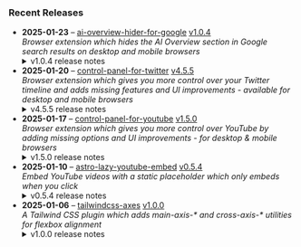 ### Recent Releases

<!-- RECENT_RELEASES -->
<ul>
<li>
  <strong>2025-01-23</strong> – <a href="https://github.com/insin/ai-overview-hider-for-google">ai-overview-hider-for-google</a> <a href="https://github.com/insin/ai-overview-hider-for-google/releases/tag/v1.0.4">v1.0.4</a>
  <div><em>Browser extension which hides the AI Overview section in Google search results on desktop and mobile browsers</em></div>
  <details><summary>v1.0.4 release notes</summary><p>Visit the <a href="https://soitis.dev/ai-overview-hider-for-google" rel="nofollow">AI Overview Hider for Google website</a> for installation links, more information about the extension, and FAQs. Follow <a href="https://bsky.app/profile/soitis.dev" rel="nofollow">@soitis.dev</a> on Bluesky for updates.</p>
<h2>Changes</h2>
<ul>
<li>Added hiding product comparison AI Overview on desktop and mobile</li>
<li>Fixed hiding another dynamic AI Overview variant on desktop</li>
<li>Fixed mobile CSS hiding search results when the AI Overview appears somewhere other than the first search result (e.g. product comparison)</li>
</ul>
<h2>Availability</h2>
<p>New versions have to be reviewed and published by each browser extension store before they're available for use.</p>
<p>This version is available in the following extension stores:</p>
<p><a href="https://apps.apple.com/app/ai-overview-hider-for-google/id6739935376" rel="nofollow"><img src="https://private-user-images.githubusercontent.com/226692/399622636-aabc8dcd-e8b3-4f8c-b5ef-ef70e218cf75.png?jwt=eyJhbGciOiJIUzI1NiIsInR5cCI6IkpXVCJ9.eyJpc3MiOiJnaXRodWIuY29tIiwiYXVkIjoicmF3LmdpdGh1YnVzZXJjb250ZW50LmNvbSIsImtleSI6ImtleTUiLCJleHAiOjE3Mzc3Mzg2MjgsIm5iZiI6MTczNzczODMyOCwicGF0aCI6Ii8yMjY2OTIvMzk5NjIyNjM2LWFhYmM4ZGNkLWU4YjMtNGY4Yy1iNWVmLWVmNzBlMjE4Y2Y3NS5wbmc_WC1BbXotQWxnb3JpdGhtPUFXUzQtSE1BQy1TSEEyNTYmWC1BbXotQ3JlZGVudGlhbD1BS0lBVkNPRFlMU0E1M1BRSzRaQSUyRjIwMjUwMTI0JTJGdXMtZWFzdC0xJTJGczMlMkZhd3M0X3JlcXVlc3QmWC1BbXotRGF0ZT0yMDI1MDEyNFQxNzA1MjhaJlgtQW16LUV4cGlyZXM9MzAwJlgtQW16LVNpZ25hdHVyZT01MzY1NjAwMjFkNjcxYTJjMDUxNWQ1NGIyMjI2OWYzNjhhMDhhNWY1YWQ5MTU1ODhlM2QxNDY1NDBjNGFlOGMzJlgtQW16LVNpZ25lZEhlYWRlcnM9aG9zdCJ9.IjCy1JEYLRNOUYbfrYlVPpmkC6CoHH4Z83RXCDAZypY" alt="Apple App Store" content-type-secured-asset="image/png" secured-asset-link="" style="max-width: 100%;"></a>  <a href="https://addons.mozilla.org/en-GB/firefox/addon/ai-overview-hider-for-google/" rel="nofollow"><img src="https://private-user-images.githubusercontent.com/226692/399291296-c994c949-1101-4fcc-a8c3-a8d644ffc883.png?jwt=eyJhbGciOiJIUzI1NiIsInR5cCI6IkpXVCJ9.eyJpc3MiOiJnaXRodWIuY29tIiwiYXVkIjoicmF3LmdpdGh1YnVzZXJjb250ZW50LmNvbSIsImtleSI6ImtleTUiLCJleHAiOjE3Mzc3Mzg2MjgsIm5iZiI6MTczNzczODMyOCwicGF0aCI6Ii8yMjY2OTIvMzk5MjkxMjk2LWM5OTRjOTQ5LTExMDEtNGZjYy1hOGMzLWE4ZDY0NGZmYzg4My5wbmc_WC1BbXotQWxnb3JpdGhtPUFXUzQtSE1BQy1TSEEyNTYmWC1BbXotQ3JlZGVudGlhbD1BS0lBVkNPRFlMU0E1M1BRSzRaQSUyRjIwMjUwMTI0JTJGdXMtZWFzdC0xJTJGczMlMkZhd3M0X3JlcXVlc3QmWC1BbXotRGF0ZT0yMDI1MDEyNFQxNzA1MjhaJlgtQW16LUV4cGlyZXM9MzAwJlgtQW16LVNpZ25hdHVyZT01ODNlMDAwNzdjYmQ3Y2YwM2I2NmRhZmJkYWJlZTI3NTBhZWEzOTUzNWNkMmYwZGQ3YzliMDkxNWFlM2UzMDE0JlgtQW16LVNpZ25lZEhlYWRlcnM9aG9zdCJ9.X0_AInUfQ3gyuI1ZYDRUl-VrgKwfVqlFhE8uy0qWBbs" alt="Firefox Add-ons" content-type-secured-asset="image/png" secured-asset-link="" style="max-width: 100%;"></a> <a href="https://chromewebstore.google.com/detail/ai-overview-hider-for-goo/foobohnghnhkmgpglaefdnbcjkenjpgi" rel="nofollow"><img src="https://private-user-images.githubusercontent.com/226692/399071033-5e1c67cd-086c-415b-b055-267df80d6c13.png?jwt=eyJhbGciOiJIUzI1NiIsInR5cCI6IkpXVCJ9.eyJpc3MiOiJnaXRodWIuY29tIiwiYXVkIjoicmF3LmdpdGh1YnVzZXJjb250ZW50LmNvbSIsImtleSI6ImtleTUiLCJleHAiOjE3Mzc3Mzg2MjgsIm5iZiI6MTczNzczODMyOCwicGF0aCI6Ii8yMjY2OTIvMzk5MDcxMDMzLTVlMWM2N2NkLTA4NmMtNDE1Yi1iMDU1LTI2N2RmODBkNmMxMy5wbmc_WC1BbXotQWxnb3JpdGhtPUFXUzQtSE1BQy1TSEEyNTYmWC1BbXotQ3JlZGVudGlhbD1BS0lBVkNPRFlMU0E1M1BRSzRaQSUyRjIwMjUwMTI0JTJGdXMtZWFzdC0xJTJGczMlMkZhd3M0X3JlcXVlc3QmWC1BbXotRGF0ZT0yMDI1MDEyNFQxNzA1MjhaJlgtQW16LUV4cGlyZXM9MzAwJlgtQW16LVNpZ25hdHVyZT0xYTA1ZmNkN2EyMWZjNzRhMDMyYjY3OTQ1MzUzODRkMjU1NzNkNWMxNjFlMzE1MzE0NDEwZjhiMTg2NmVlMDA0JlgtQW16LVNpZ25lZEhlYWRlcnM9aG9zdCJ9.wMMK2dbKs8m81GhBlPSu9-3DaX-jgCRCTuXTIyUVG5M" alt="Chrome Web Store" content-type-secured-asset="image/png" secured-asset-link="" style="max-width: 100%;"></a></p>

<h2>Screenshots</h2>
<h3>Hiding pre-rendered AI Overview and multiple dynamic AI Overview variants on desktop</h3>
<table>
<thead>
<tr>
<th align="center">Before</th>
<th align="center">After</th>
</tr>
</thead>
<tbody>
<tr>
<td align="center"><a target="_blank" rel="noopener noreferrer" href="https://private-user-images.githubusercontent.com/226692/406044127-d959218d-61a5-4c0b-974a-91505a39d2c2.png?jwt=eyJhbGciOiJIUzI1NiIsInR5cCI6IkpXVCJ9.eyJpc3MiOiJnaXRodWIuY29tIiwiYXVkIjoicmF3LmdpdGh1YnVzZXJjb250ZW50LmNvbSIsImtleSI6ImtleTUiLCJleHAiOjE3Mzc3Mzg2MjgsIm5iZiI6MTczNzczODMyOCwicGF0aCI6Ii8yMjY2OTIvNDA2MDQ0MTI3LWQ5NTkyMThkLTYxYTUtNGMwYi05NzRhLTkxNTA1YTM5ZDJjMi5wbmc_WC1BbXotQWxnb3JpdGhtPUFXUzQtSE1BQy1TSEEyNTYmWC1BbXotQ3JlZGVudGlhbD1BS0lBVkNPRFlMU0E1M1BRSzRaQSUyRjIwMjUwMTI0JTJGdXMtZWFzdC0xJTJGczMlMkZhd3M0X3JlcXVlc3QmWC1BbXotRGF0ZT0yMDI1MDEyNFQxNzA1MjhaJlgtQW16LUV4cGlyZXM9MzAwJlgtQW16LVNpZ25hdHVyZT02ZDQzNWI2NjY1MjA4ZDExMjYwZWY0MmJmNzg3YWU5YjY5NGZmNGIxNzhkNDY3YWM2M2I0NDk1YTBlNzRlOTk5JlgtQW16LVNpZ25lZEhlYWRlcnM9aG9zdCJ9.a2ak3wA1y3W-qNNS86Eweo-h_ynr--0KpTnbDs_DGKk"><img src="https://private-user-images.githubusercontent.com/226692/406044127-d959218d-61a5-4c0b-974a-91505a39d2c2.png?jwt=eyJhbGciOiJIUzI1NiIsInR5cCI6IkpXVCJ9.eyJpc3MiOiJnaXRodWIuY29tIiwiYXVkIjoicmF3LmdpdGh1YnVzZXJjb250ZW50LmNvbSIsImtleSI6ImtleTUiLCJleHAiOjE3Mzc3Mzg2MjgsIm5iZiI6MTczNzczODMyOCwicGF0aCI6Ii8yMjY2OTIvNDA2MDQ0MTI3LWQ5NTkyMThkLTYxYTUtNGMwYi05NzRhLTkxNTA1YTM5ZDJjMi5wbmc_WC1BbXotQWxnb3JpdGhtPUFXUzQtSE1BQy1TSEEyNTYmWC1BbXotQ3JlZGVudGlhbD1BS0lBVkNPRFlMU0E1M1BRSzRaQSUyRjIwMjUwMTI0JTJGdXMtZWFzdC0xJTJGczMlMkZhd3M0X3JlcXVlc3QmWC1BbXotRGF0ZT0yMDI1MDEyNFQxNzA1MjhaJlgtQW16LUV4cGlyZXM9MzAwJlgtQW16LVNpZ25hdHVyZT02ZDQzNWI2NjY1MjA4ZDExMjYwZWY0MmJmNzg3YWU5YjY5NGZmNGIxNzhkNDY3YWM2M2I0NDk1YTBlNzRlOTk5JlgtQW16LVNpZ25lZEhlYWRlcnM9aG9zdCJ9.a2ak3wA1y3W-qNNS86Eweo-h_ynr--0KpTnbDs_DGKk" alt="Before" content-type-secured-asset="image/png" style="max-width: 100%;"></a></td>
<td align="center"><a target="_blank" rel="noopener noreferrer" href="https://private-user-images.githubusercontent.com/226692/406044221-2ddb1c1d-72ae-4fe2-9164-0add3ba78d93.png?jwt=eyJhbGciOiJIUzI1NiIsInR5cCI6IkpXVCJ9.eyJpc3MiOiJnaXRodWIuY29tIiwiYXVkIjoicmF3LmdpdGh1YnVzZXJjb250ZW50LmNvbSIsImtleSI6ImtleTUiLCJleHAiOjE3Mzc3Mzg2MjgsIm5iZiI6MTczNzczODMyOCwicGF0aCI6Ii8yMjY2OTIvNDA2MDQ0MjIxLTJkZGIxYzFkLTcyYWUtNGZlMi05MTY0LTBhZGQzYmE3OGQ5My5wbmc_WC1BbXotQWxnb3JpdGhtPUFXUzQtSE1BQy1TSEEyNTYmWC1BbXotQ3JlZGVudGlhbD1BS0lBVkNPRFlMU0E1M1BRSzRaQSUyRjIwMjUwMTI0JTJGdXMtZWFzdC0xJTJGczMlMkZhd3M0X3JlcXVlc3QmWC1BbXotRGF0ZT0yMDI1MDEyNFQxNzA1MjhaJlgtQW16LUV4cGlyZXM9MzAwJlgtQW16LVNpZ25hdHVyZT1lMTM4NTBmNjhhMDcxZjQzMmU4MDUxZWU2ZTdhZTM3NGYzNzE0YWJlMTFhMTgxZjA5ZWUxYjFkMGFjNDhhZDBlJlgtQW16LVNpZ25lZEhlYWRlcnM9aG9zdCJ9.WtB14JiStft7fQJrFdvsLq3cU3pR8X3cdqCyae_hg9g"><img src="https://private-user-images.githubusercontent.com/226692/406044221-2ddb1c1d-72ae-4fe2-9164-0add3ba78d93.png?jwt=eyJhbGciOiJIUzI1NiIsInR5cCI6IkpXVCJ9.eyJpc3MiOiJnaXRodWIuY29tIiwiYXVkIjoicmF3LmdpdGh1YnVzZXJjb250ZW50LmNvbSIsImtleSI6ImtleTUiLCJleHAiOjE3Mzc3Mzg2MjgsIm5iZiI6MTczNzczODMyOCwicGF0aCI6Ii8yMjY2OTIvNDA2MDQ0MjIxLTJkZGIxYzFkLTcyYWUtNGZlMi05MTY0LTBhZGQzYmE3OGQ5My5wbmc_WC1BbXotQWxnb3JpdGhtPUFXUzQtSE1BQy1TSEEyNTYmWC1BbXotQ3JlZGVudGlhbD1BS0lBVkNPRFlMU0E1M1BRSzRaQSUyRjIwMjUwMTI0JTJGdXMtZWFzdC0xJTJGczMlMkZhd3M0X3JlcXVlc3QmWC1BbXotRGF0ZT0yMDI1MDEyNFQxNzA1MjhaJlgtQW16LUV4cGlyZXM9MzAwJlgtQW16LVNpZ25hdHVyZT1lMTM4NTBmNjhhMDcxZjQzMmU4MDUxZWU2ZTdhZTM3NGYzNzE0YWJlMTFhMTgxZjA5ZWUxYjFkMGFjNDhhZDBlJlgtQW16LVNpZ25lZEhlYWRlcnM9aG9zdCJ9.WtB14JiStft7fQJrFdvsLq3cU3pR8X3cdqCyae_hg9g" alt="After" content-type-secured-asset="image/png" style="max-width: 100%;"></a></td>
</tr>
</tbody>
</table>
<h2>Donate</h2>
<p>Support AI Overview Hider for Google development with a tip:</p>
<p><a href="https://ko-fi.com/jbscript" rel="nofollow"><img src="https://private-user-images.githubusercontent.com/226692/330361609-c318a7d3-695e-448d-af15-ef0b934ae168.png?jwt=eyJhbGciOiJIUzI1NiIsInR5cCI6IkpXVCJ9.eyJpc3MiOiJnaXRodWIuY29tIiwiYXVkIjoicmF3LmdpdGh1YnVzZXJjb250ZW50LmNvbSIsImtleSI6ImtleTUiLCJleHAiOjE3Mzc3Mzg2MjgsIm5iZiI6MTczNzczODMyOCwicGF0aCI6Ii8yMjY2OTIvMzMwMzYxNjA5LWMzMThhN2QzLTY5NWUtNDQ4ZC1hZjE1LWVmMGI5MzRhZTE2OC5wbmc_WC1BbXotQWxnb3JpdGhtPUFXUzQtSE1BQy1TSEEyNTYmWC1BbXotQ3JlZGVudGlhbD1BS0lBVkNPRFlMU0E1M1BRSzRaQSUyRjIwMjUwMTI0JTJGdXMtZWFzdC0xJTJGczMlMkZhd3M0X3JlcXVlc3QmWC1BbXotRGF0ZT0yMDI1MDEyNFQxNzA1MjhaJlgtQW16LUV4cGlyZXM9MzAwJlgtQW16LVNpZ25hdHVyZT1hMWEwNTgxZjUzYWNhZWM2OGFmNWUxNzdlNjcwNjA5MDVhNjRjMDdjMDBmNjRkMTY2MDQwYjhkYWNhMjJiNjBhJlgtQW16LVNpZ25lZEhlYWRlcnM9aG9zdCJ9.SMDubXubm53wgdQsPFOVixZhAQa2TGD9RmP_UJPDTBQ" alt="Support me on Ko-fi" content-type-secured-asset="image/png" secured-asset-link="" style="max-width: 100%;"></a></p></details>
</li>
<li>
  <strong>2025-01-20</strong> – <a href="https://github.com/insin/control-panel-for-twitter">control-panel-for-twitter</a> <a href="https://github.com/insin/control-panel-for-twitter/releases/tag/v4.5.5">v4.5.5</a>
  <div><em>Browser extension which gives you more control over your Twitter timeline and adds missing features and UI improvements - available for desktop and mobile browsers</em></div>
  <details><summary>v4.5.5 release notes</summary><p>Visit the <a href="https://jbscript.dev/control-panel-for-twitter" rel="nofollow">Control Panel for Twitter website</a> for installation links, more information about the extension, and FAQs. Follow <a href="https://twitter.com/ControlPanelFT" rel="nofollow">@ControlPanelFT</a> on Twitter for updates.</p>
<h2>Changes</h2>
<ul>
<li>Hide new Grok button in user profiles</li>
</ul>
<h2>Availability</h2>
<p>New versions have to be reviewed and published by each browser extension store before they're available for use.</p>
<p>This version is available in the following extension stores:</p>
<p><a href="https://apps.apple.com/app/id1668516167?platform=iphone" rel="nofollow"><img src="https://user-images.githubusercontent.com/226692/216768643-4756e33c-1e61-41a7-9c56-9bd80f10bcc9.png" alt="Apple App Store" style="max-width: 100%;"></a> <a href="https://microsoftedge.microsoft.com/addons/detail/control-panel-for-twitter/foccddlibbeccjiobcnakipdpkjiijjp" rel="nofollow"><img src="https://user-images.githubusercontent.com/226692/212897573-34b1af0a-dc5a-4aa2-a1e7-ca85d3823f9f.png" alt="Edge Add-ons" style="max-width: 100%;"></a> <a href="https://chromewebstore.google.com/detail/control-panel-for-twitter/kpmjjdhbcfebfjgdnpjagcndoelnidfj" rel="nofollow"><img src="https://user-images.githubusercontent.com/226692/212897023-9e66b1b0-e1cd-44df-a4f2-3d5bda80c5f8.png" alt="Chrome Web Store" style="max-width: 100%;"></a></p>

<h2>Donate</h2>
<p>Support Control Panel for Twitter development with a tip:</p>
<p><a href="https://ko-fi.com/jbscript" rel="nofollow"><img src="https://private-user-images.githubusercontent.com/226692/330361609-c318a7d3-695e-448d-af15-ef0b934ae168.png?jwt=eyJhbGciOiJIUzI1NiIsInR5cCI6IkpXVCJ9.eyJpc3MiOiJnaXRodWIuY29tIiwiYXVkIjoicmF3LmdpdGh1YnVzZXJjb250ZW50LmNvbSIsImtleSI6ImtleTUiLCJleHAiOjE3Mzc3Mzg2MjgsIm5iZiI6MTczNzczODMyOCwicGF0aCI6Ii8yMjY2OTIvMzMwMzYxNjA5LWMzMThhN2QzLTY5NWUtNDQ4ZC1hZjE1LWVmMGI5MzRhZTE2OC5wbmc_WC1BbXotQWxnb3JpdGhtPUFXUzQtSE1BQy1TSEEyNTYmWC1BbXotQ3JlZGVudGlhbD1BS0lBVkNPRFlMU0E1M1BRSzRaQSUyRjIwMjUwMTI0JTJGdXMtZWFzdC0xJTJGczMlMkZhd3M0X3JlcXVlc3QmWC1BbXotRGF0ZT0yMDI1MDEyNFQxNzA1MjhaJlgtQW16LUV4cGlyZXM9MzAwJlgtQW16LVNpZ25hdHVyZT1hMWEwNTgxZjUzYWNhZWM2OGFmNWUxNzdlNjcwNjA5MDVhNjRjMDdjMDBmNjRkMTY2MDQwYjhkYWNhMjJiNjBhJlgtQW16LVNpZ25lZEhlYWRlcnM9aG9zdCJ9.SMDubXubm53wgdQsPFOVixZhAQa2TGD9RmP_UJPDTBQ" alt="Support me on Ko-fi" content-type-secured-asset="image/png" secured-asset-link="" style="max-width: 100%;"></a></p></details>
</li>
<li>
  <strong>2025-01-17</strong> – <a href="https://github.com/insin/control-panel-for-youtube">control-panel-for-youtube</a> <a href="https://github.com/insin/control-panel-for-youtube/releases/tag/v1.5.0">v1.5.0</a>
  <div><em>Browser extension which gives you more control over YouTube by adding missing options and UI improvements - for desktop &amp; mobile browsers</em></div>
  <details><summary>v1.5.0 release notes</summary><p>Visit the <a href="https://jbscript.dev/control-panel-for-youtube" rel="nofollow">Control Panel for YouTube website</a> for installation links, more information about the extension, and FAQs. Follow <a href="https://twitter.com/ControlPanelFYT" rel="nofollow">@ControlPanelFYT</a> on Twitter for updates.</p>
<h2>Changes</h2>
<ul>
<li>Added an option to always use theater mode on desktop</li>
<li>Added an option to hide Movies and TV</li>
<li>Added an option to hide information panels</li>
<li>Fixed a mobile video page layout issue when options are changed</li>
</ul>
<h2>Availability</h2>
<p>New versions have to be reviewed and published by each browser extension store before they're available for use.</p>
<p>This version is available in the following extension stores:</p>
<p><a href="https://apps.apple.com/app/id6478456678?platform=mac" rel="nofollow"><img src="https://user-images.githubusercontent.com/226692/216768643-4756e33c-1e61-41a7-9c56-9bd80f10bcc9.png" alt="Mac App Store" style="max-width: 100%;"></a> <a href="https://addons.mozilla.org/firefox/addon/control-panel-for-youtube/" rel="nofollow"><img src="https://private-user-images.githubusercontent.com/226692/307636781-566d72e8-bd40-43a4-9118-1768946f5b20.png?jwt=eyJhbGciOiJIUzI1NiIsInR5cCI6IkpXVCJ9.eyJpc3MiOiJnaXRodWIuY29tIiwiYXVkIjoicmF3LmdpdGh1YnVzZXJjb250ZW50LmNvbSIsImtleSI6ImtleTUiLCJleHAiOjE3Mzc3Mzg2MjgsIm5iZiI6MTczNzczODMyOCwicGF0aCI6Ii8yMjY2OTIvMzA3NjM2NzgxLTU2NmQ3MmU4LWJkNDAtNDNhNC05MTE4LTE3Njg5NDZmNWIyMC5wbmc_WC1BbXotQWxnb3JpdGhtPUFXUzQtSE1BQy1TSEEyNTYmWC1BbXotQ3JlZGVudGlhbD1BS0lBVkNPRFlMU0E1M1BRSzRaQSUyRjIwMjUwMTI0JTJGdXMtZWFzdC0xJTJGczMlMkZhd3M0X3JlcXVlc3QmWC1BbXotRGF0ZT0yMDI1MDEyNFQxNzA1MjhaJlgtQW16LUV4cGlyZXM9MzAwJlgtQW16LVNpZ25hdHVyZT0wMmI1Y2ZiNTljZjE3ZjczM2NmYmMzOGJhNmJkOWEwMzk1M2E5ZGM1MDExMDRmYTQ4Mzc5NzNhZmI0ZTk1NThhJlgtQW16LVNpZ25lZEhlYWRlcnM9aG9zdCJ9.gyEr6Tq5ula535Tc70GSJNyF6nxp4eXd3tvYVMdBbak" alt="Mozilla Add-ons" content-type-secured-asset="image/png" secured-asset-link="" style="max-width: 100%;"></a> <a href="https://chromewebstore.google.com/detail/control-panel-for-youtube/lodcanccmfbpjjpnngindkkmiehimile" rel="nofollow"><img src="https://private-user-images.githubusercontent.com/226692/307584913-08b44d7b-61d5-49f2-9a76-607eb36fe407.png?jwt=eyJhbGciOiJIUzI1NiIsInR5cCI6IkpXVCJ9.eyJpc3MiOiJnaXRodWIuY29tIiwiYXVkIjoicmF3LmdpdGh1YnVzZXJjb250ZW50LmNvbSIsImtleSI6ImtleTUiLCJleHAiOjE3Mzc3Mzg2MjgsIm5iZiI6MTczNzczODMyOCwicGF0aCI6Ii8yMjY2OTIvMzA3NTg0OTEzLTA4YjQ0ZDdiLTYxZDUtNDlmMi05YTc2LTYwN2ViMzZmZTQwNy5wbmc_WC1BbXotQWxnb3JpdGhtPUFXUzQtSE1BQy1TSEEyNTYmWC1BbXotQ3JlZGVudGlhbD1BS0lBVkNPRFlMU0E1M1BRSzRaQSUyRjIwMjUwMTI0JTJGdXMtZWFzdC0xJTJGczMlMkZhd3M0X3JlcXVlc3QmWC1BbXotRGF0ZT0yMDI1MDEyNFQxNzA1MjhaJlgtQW16LUV4cGlyZXM9MzAwJlgtQW16LVNpZ25hdHVyZT00ZjIwNzJmYTU1ZDlkZTQwMjUwODhjOGI2OWFiNjI0MDNiZjQzOWQxNDQ5OThhZTk5ZDBjMzY4MTMyZDY1MjYzJlgtQW16LVNpZ25lZEhlYWRlcnM9aG9zdCJ9.x-4IgMVdHtR_ZkXYY4T61yq0JTD0dUCWD2oIIFuz1pE" alt="Chrome Web Store" content-type-secured-asset="image/png" secured-asset-link="" style="max-width: 100%;"></a> <a href="https://microsoftedge.microsoft.com/addons/detail/llinnalaegmbpmjonmfbpklchphiabfo" rel="nofollow"><img src="https://private-user-images.githubusercontent.com/226692/308582850-d5ccf576-df4a-48c8-b881-17c1e8a0c6df.png?jwt=eyJhbGciOiJIUzI1NiIsInR5cCI6IkpXVCJ9.eyJpc3MiOiJnaXRodWIuY29tIiwiYXVkIjoicmF3LmdpdGh1YnVzZXJjb250ZW50LmNvbSIsImtleSI6ImtleTUiLCJleHAiOjE3Mzc3Mzg2MjgsIm5iZiI6MTczNzczODMyOCwicGF0aCI6Ii8yMjY2OTIvMzA4NTgyODUwLWQ1Y2NmNTc2LWRmNGEtNDhjOC1iODgxLTE3YzFlOGEwYzZkZi5wbmc_WC1BbXotQWxnb3JpdGhtPUFXUzQtSE1BQy1TSEEyNTYmWC1BbXotQ3JlZGVudGlhbD1BS0lBVkNPRFlMU0E1M1BRSzRaQSUyRjIwMjUwMTI0JTJGdXMtZWFzdC0xJTJGczMlMkZhd3M0X3JlcXVlc3QmWC1BbXotRGF0ZT0yMDI1MDEyNFQxNzA1MjhaJlgtQW16LUV4cGlyZXM9MzAwJlgtQW16LVNpZ25hdHVyZT1kNzk4ODA5NDEwZTk0YWFmMDJiZjUzNzQxODhkOTEwZmQ5MDZiODVjYTU4OGQxZTRlYzU3NWJhODA4ZTc1MTZhJlgtQW16LVNpZ25lZEhlYWRlcnM9aG9zdCJ9.YD22gKi5oL-uz89nbu4kZrEl8oUiGnu61sr3SU0oQuE" alt="Edge Add-ons" content-type-secured-asset="image/png" secured-asset-link="" style="max-width: 100%;"></a></p>
<h2>Donate</h2>
<p>Support Control Panel for YouTube development with a tip:</p>
<p><a href="https://ko-fi.com/jbscript" rel="nofollow"><img src="https://private-user-images.githubusercontent.com/226692/330361609-c318a7d3-695e-448d-af15-ef0b934ae168.png?jwt=eyJhbGciOiJIUzI1NiIsInR5cCI6IkpXVCJ9.eyJpc3MiOiJnaXRodWIuY29tIiwiYXVkIjoicmF3LmdpdGh1YnVzZXJjb250ZW50LmNvbSIsImtleSI6ImtleTUiLCJleHAiOjE3Mzc3Mzg2MjgsIm5iZiI6MTczNzczODMyOCwicGF0aCI6Ii8yMjY2OTIvMzMwMzYxNjA5LWMzMThhN2QzLTY5NWUtNDQ4ZC1hZjE1LWVmMGI5MzRhZTE2OC5wbmc_WC1BbXotQWxnb3JpdGhtPUFXUzQtSE1BQy1TSEEyNTYmWC1BbXotQ3JlZGVudGlhbD1BS0lBVkNPRFlMU0E1M1BRSzRaQSUyRjIwMjUwMTI0JTJGdXMtZWFzdC0xJTJGczMlMkZhd3M0X3JlcXVlc3QmWC1BbXotRGF0ZT0yMDI1MDEyNFQxNzA1MjhaJlgtQW16LUV4cGlyZXM9MzAwJlgtQW16LVNpZ25hdHVyZT1hMWEwNTgxZjUzYWNhZWM2OGFmNWUxNzdlNjcwNjA5MDVhNjRjMDdjMDBmNjRkMTY2MDQwYjhkYWNhMjJiNjBhJlgtQW16LVNpZ25lZEhlYWRlcnM9aG9zdCJ9.SMDubXubm53wgdQsPFOVixZhAQa2TGD9RmP_UJPDTBQ" alt="Support me on Ko-fi" content-type-secured-asset="image/png" secured-asset-link="" style="max-width: 100%;"></a></p></details>
</li>
<li>
  <strong>2025-01-10</strong> – <a href="https://github.com/insin/astro-lazy-youtube-embed">astro-lazy-youtube-embed</a> <a href="https://github.com/insin/astro-lazy-youtube-embed/releases/tag/v0.5.4">v0.5.4</a>
  <div><em>Embed YouTube videos with a static placeholder which only embeds when you click</em></div>
  <details><summary>v0.5.4 release notes</summary><h3>Changed</h3>
<ul>
<li>Add missing shadow to the SVG in the "Watch on YouTube" link and reduce its size</li>
</ul></details>
</li>
<li>
  <strong>2025-01-06</strong> – <a href="https://github.com/insin/tailwindcss-axes">tailwindcss-axes</a> <a href="https://github.com/insin/tailwindcss-axes/releases/tag/v1.0.0">v1.0.0</a>
  <div><em>A Tailwind CSS plugin which adds main-axis-* and cross-axis-* utilities for flexbox alignment</em></div>
  <details><summary>v1.0.0 release notes</summary><p>Initial version</p></details>
</li>
</ul>
<!-- /RECENT_RELEASES -->
